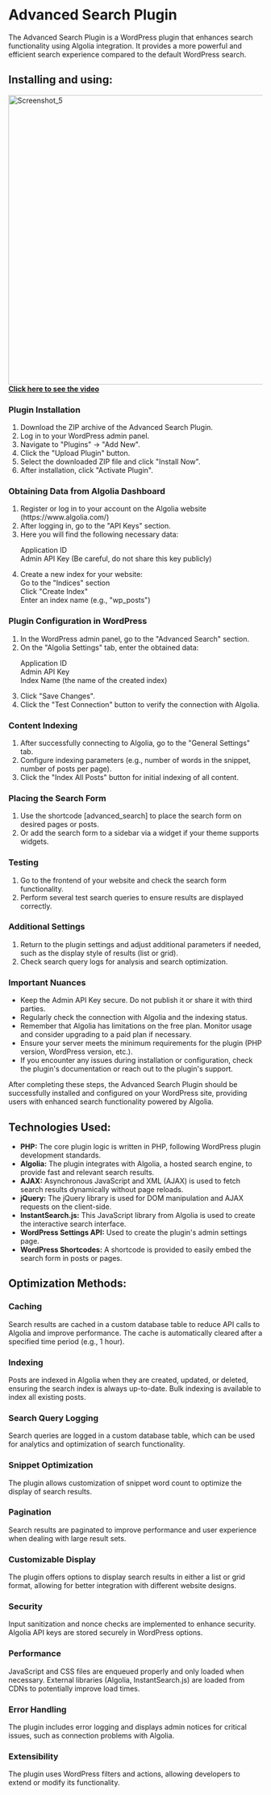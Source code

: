 # Advanced Search Plugin
The Advanced Search Plugin is a WordPress plugin that enhances search functionality using Algolia integration. It provides a more powerful and efficient search experience compared to the default WordPress search.

<h2>Installing and using:</h2>

<a href="https://www.youtube.com/watch?v=dQw4w9WgXcQ"><img width="573" alt="Screenshot_5" src="https://github.com/user-attachments/assets/4a34d9c5-28cf-4c89-ac61-65c5b8ded34a"><br><strong>Click here to see the video</strong></a>

<h3>Plugin Installation</h3>
<ol>
<li>Download the ZIP archive of the Advanced Search Plugin.</li>
<li>Log in to your WordPress admin panel.</li>
<li>Navigate to "Plugins" -> "Add New".</li>
<li>Click the "Upload Plugin" button.</li>
<li>Select the downloaded ZIP file and click "Install Now".</li>
<li>After installation, click "Activate Plugin".</li>
</ol>

<h3>Obtaining Data from Algolia Dashboard</h3>
<ol>
<li>Register or log in to your account on the Algolia website (https://www.algolia.com/)</li>
<li>After logging in, go to the "API Keys" section.</li>
<li>Here you will find the following necessary data:<br>

Application ID<br>
Admin API Key (Be careful, do not share this key publicly)<br>

<li>Create a new index for your website:<br>
Go to the "Indices" section<br>
Click "Create Index"<br>
Enter an index name (e.g., "wp_posts")</li>
</ol>

<h3>Plugin Configuration in WordPress</h3>
<ol>
<li>In the WordPress admin panel, go to the "Advanced Search" section.</li>
<li>On the "Algolia Settings" tab, enter the obtained data:<br>

Application ID<br>
Admin API Key<br>
Index Name (the name of the created index)
</li>
<li>Click "Save Changes".</li>
<li>Click the "Test Connection" button to verify the connection with Algolia.</li>
</ol>
<h3>Content Indexing</h3> 
<ol>
<li>After successfully connecting to Algolia, go to the "General Settings" tab.</li>
<li>Configure indexing parameters (e.g., number of words in the snippet, number of posts per page).</li>
<li>Click the "Index All Posts" button for initial indexing of all content.</li>
</ol>
<h3>Placing the Search Form</h3>
<ol>
<li>Use the shortcode [advanced_search] to place the search form on desired pages or posts.</li>
<li>Or add the search form to a sidebar via a widget if your theme supports widgets.</li>
</ol>
<h3>Testing</h3>
<ol>
<li>Go to the frontend of your website and check the search form functionality.</li>
<li>Perform several test search queries to ensure results are displayed correctly.</li>
</ol>
<h3>Additional Settings</h3>
<ol>
<li>Return to the plugin settings and adjust additional parameters if needed, such as the display style of results (list or grid).</li>
<li>Check search query logs for analysis and search optimization.</li>
</ol>
<h3>Important Nuances</h3>
<ul>
<li>Keep the Admin API Key secure. Do not publish it or share it with third parties.</li>
<li>Regularly check the connection with Algolia and the indexing status.</li>
<li>Remember that Algolia has limitations on the free plan. Monitor usage and consider upgrading to a paid plan if necessary.</li>
<li>Ensure your server meets the minimum requirements for the plugin (PHP version, WordPress version, etc.).</li>
<li>If you encounter any issues during installation or configuration, check the plugin's documentation or reach out to the plugin's support.</li>
</ul>
After completing these steps, the Advanced Search Plugin should be successfully installed and configured on your WordPress site, providing users with enhanced search functionality powered by Algolia.

<h2>Technologies Used:</h2>
<ul>
<li><strong>PHP:</strong> The core plugin logic is written in PHP, following WordPress plugin development standards.</li>
<li><strong>Algolia:</strong> The plugin integrates with Algolia, a hosted search engine, to provide fast and relevant search results.</li>
<li><strong>AJAX:</strong> Asynchronous JavaScript and XML (AJAX) is used to fetch search results dynamically without page reloads.</li>
<li><strong>jQuery:</strong> The jQuery library is used for DOM manipulation and AJAX requests on the client-side.</li>
<li><strong>InstantSearch.js:</strong> This JavaScript library from Algolia is used to create the interactive search interface.</li>
<li><strong>WordPress Settings API:</strong> Used to create the plugin's admin settings page.</li>
<li><strong>WordPress Shortcodes:</strong> A shortcode is provided to easily embed the search form in posts or pages.</li>
</ul>
<h2>Optimization Methods:</h2>
<h3>Caching</h3>
Search results are cached in a custom database table to reduce API calls to Algolia and improve performance.
The cache is automatically cleared after a specified time period (e.g., 1 hour).

<h3>Indexing</h3>
Posts are indexed in Algolia when they are created, updated, or deleted, ensuring the search index is always up-to-date.
Bulk indexing is available to index all existing posts.

<h3>Search Query Logging</h3>
Search queries are logged in a custom database table, which can be used for analytics and optimization of search functionality.

<h3>Snippet Optimization</h3>
The plugin allows customization of snippet word count to optimize the display of search results.

<h3>Pagination</h3>
Search results are paginated to improve performance and user experience when dealing with large result sets.

<h3>Customizable Display</h3>
The plugin offers options to display search results in either a list or grid format, allowing for better integration with different website designs.

<h3>Security</h3>
Input sanitization and nonce checks are implemented to enhance security.
Algolia API keys are stored securely in WordPress options.

<h3>Performance</h3>
JavaScript and CSS files are enqueued properly and only loaded when necessary.
External libraries (Algolia, InstantSearch.js) are loaded from CDNs to potentially improve load times.

<h3>Error Handling</h3>
The plugin includes error logging and displays admin notices for critical issues, such as connection problems with Algolia.

<h3>Extensibility</h3>
The plugin uses WordPress filters and actions, allowing developers to extend or modify its functionality.